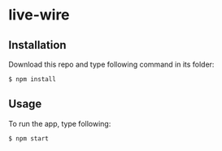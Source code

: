 # live-wire

## Installation

Download this repo and type following command in its folder:
```
$ npm install
```

## Usage

To run the app, type following:
```
$ npm start
```